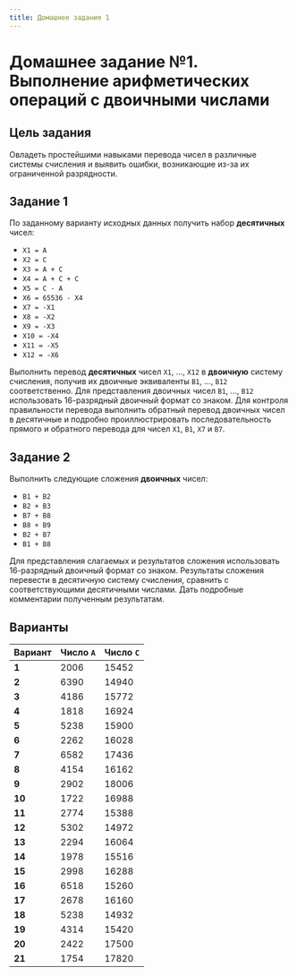 ```yaml
---
title: Домашнее задание 1
---
```


# Домашнее задание №1. Выполнение арифметических операций с двоичными числами

## Цель задания

Овладеть простейшими навыками перевода чисел в различные системы счисления и выявить ошибки, возникающие из-за их ограниченной разрядности.

## Задание 1

По заданному варианту исходных данных получить набор **десятичных** чисел:

* `Х1 = А`
* `Х2 = С`
* `Х3 = А + С`
* `Х4 = А + С + С`
* `Х5 = С - А`
* `Х6 = 65536 - Х4`
* `Х7 = -Х1`
* `Х8 = -Х2`
* `Х9 = -Х3`
* `Х10 = -Х4`
* `Х11 = -Х5`
* `Х12 = -Х6`

Выполнить перевод **десятичных** чисел `Х1`, ..., `Х12` в **двоичную** систему счисления, получив их двоичные эквиваленты `В1`, ..., `В12` соответственно. Для представления двоичных чисел `В1`, ..., `В12` использовать 16-разрядный двоичный формат со знаком. Для контроля правильности перевода выполнить обратный перевод двоичных чисел в десятичные и подробно проиллюстрировать последовательность прямого и обратного перевода для чисел `Х1`, `В1`, `Х7` и `В7`.

## Задание 2

Выполнить следующие сложения **двоичных** чисел:

* `В1 + В2`
* `В2 + В3`
* `В7 + В8`
* `В8 + В9`
* `В2 + В7`
* `В1 + В8`

Для представления слагаемых и результатов сложения использовать 16-разрядный двоичный формат со знаком. Результаты сложения перевести в десятичную систему счисления, сравнить с соответствующими десятичными числами. Дать подробные комментарии полученным результатам.

## Варианты

| **Вариант** | **Число `A`** | **Число `C`** |
|-------------|---------------|---------------|
| **1**       | 2006          | 15452         |
| **2**       | 6390          | 14940         |
| **3**       | 4186          | 15772         |
| **4**       | 1818          | 16924         |
| **5**       | 5238          | 15900         |
| **6**       | 2262          | 16028         |
| **7**       | 6582          | 17436         |
| **8**       | 4154          | 16162         |
| **9**       | 2902          | 18006         |
| **10**      | 1722          | 16988         |
| **11**      | 2774          | 15388         |
| **12**      | 5302          | 14972         |
| **13**      | 2294          | 16064         |
| **14**      | 1978          | 15516         |
| **15**      | 2998          | 16288         |
| **16**      | 6518          | 15260         |
| **17**      | 2678          | 16160         |
| **18**      | 5238          | 14932         |
| **19**      | 4314          | 15420         |
| **20**      | 2422          | 17500         |
| **21**      | 1754          | 17820         |

